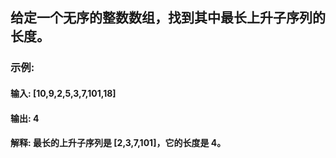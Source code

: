 ## 给定一个无序的整数数组，找到其中最长上升子序列的长度。

### 示例:

#### 输入: [10,9,2,5,3,7,101,18]

#### 输出: 4 
#### 解释: 最长的上升子序列是 [2,3,7,101]，它的长度是 4。